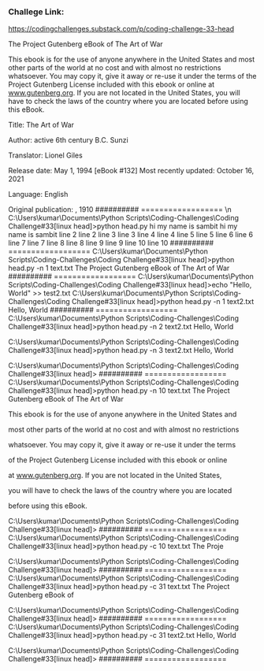 ### Challege Link:
https://codingchallenges.substack.com/p/coding-challenge-33-head

﻿The Project Gutenberg eBook of The Art of War

This ebook is for the use of anyone anywhere in the United States and
most other parts of the world at no cost and with almost no restrictions
whatsoever. You may copy it, give it away or re-use it under the terms
of the Project Gutenberg License included with this ebook or online
at www.gutenberg.org. If you are not located in the United States,
you will have to check the laws of the country where you are located
before using this eBook.

Title: The Art of War

Author: active 6th century B.C. Sunzi

Translator: Lionel Giles

Release date: May 1, 1994 [eBook #132]
                Most recently updated: October 16, 2021

Language: English

Original publication: , 1910
########## ================== \n
C:\Users\kumar\Documents\Python Scripts\Coding-Challenges\Coding Challenge#33[linux head]>python head.py
hi my name is sambit
hi my name is sambit
line 2
line 2
line 3
line 3
line 4
line 4
line 5
line 5
line 6
line 6
line 7
line 7
line 8
line 8
line 9
line 9
line 10
line 10
########## ==================
C:\Users\kumar\Documents\Python Scripts\Coding-Challenges\Coding Challenge#33[linux head]>python head.py -n 1 text.txt
﻿The Project Gutenberg eBook of The Art of War
########## ==================
C:\Users\kumar\Documents\Python Scripts\Coding-Challenges\Coding Challenge#33[linux head]>echo "Hello, World" >> test2.txt
C:\Users\kumar\Documents\Python Scripts\Coding-Challenges\Coding Challenge#33[linux head]>python head.py -n 1 text2.txt
Hello, World
########## ==================
C:\Users\kumar\Documents\Python Scripts\Coding-Challenges\Coding Challenge#33[linux head]>python head.py -n 2 text2.txt
Hello, World


C:\Users\kumar\Documents\Python Scripts\Coding-Challenges\Coding Challenge#33[linux head]>python head.py -n 3 text2.txt
Hello, World



C:\Users\kumar\Documents\Python Scripts\Coding-Challenges\Coding Challenge#33[linux head]>
########## ==================
C:\Users\kumar\Documents\Python Scripts\Coding-Challenges\Coding Challenge#33[linux head]>python head.py -n 10 text.txt
﻿The Project Gutenberg eBook of The Art of War



This ebook is for the use of anyone anywhere in the United States and

most other parts of the world at no cost and with almost no restrictions

whatsoever. You may copy it, give it away or re-use it under the terms

of the Project Gutenberg License included with this ebook or online

at www.gutenberg.org. If you are not located in the United States,

you will have to check the laws of the country where you are located

before using this eBook.




C:\Users\kumar\Documents\Python Scripts\Coding-Challenges\Coding Challenge#33[linux head]>
########## ==================
C:\Users\kumar\Documents\Python Scripts\Coding-Challenges\Coding Challenge#33[linux head]>python head.py -c 10 text.txt
﻿The Proje

C:\Users\kumar\Documents\Python Scripts\Coding-Challenges\Coding Challenge#33[linux head]>
########## ==================
C:\Users\kumar\Documents\Python Scripts\Coding-Challenges\Coding Challenge#33[linux head]>python head.py -c 31 text.txt
﻿The Project Gutenberg eBook of

C:\Users\kumar\Documents\Python Scripts\Coding-Challenges\Coding Challenge#33[linux head]>
########## ==================
C:\Users\kumar\Documents\Python Scripts\Coding-Challenges\Coding Challenge#33[linux head]>python head.py -c 31 text2.txt
Hello, World

C:\Users\kumar\Documents\Python Scripts\Coding-Challenges\Coding Challenge#33[linux head]>
########## ==================
